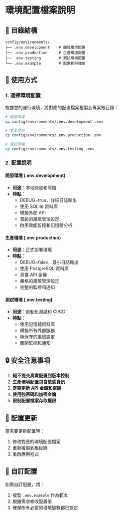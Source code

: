 # 環境配置檔案說明

## 📁 目錄結構

```
config/environments/
├── .env.development    # 開發環境配置
├── .env.production     # 生產環境配置
├── .env.testing        # 測試環境配置
└── .env.example        # 配置範例檔案
```

## 🔧 使用方式

### 1. 選擇環境配置

根據您的運行環境，將對應的配置檔案複製到專案根目錄：

```bash
# 開發環境
cp config/environments/.env.development .env

# 生產環境
cp config/environments/.env.production .env

# 測試環境
cp config/environments/.env.testing .env
```

### 2. 配置說明

#### 開發環境 (.env.development)
- **用途**：本地開發和除錯
- **特點**：
  - DEBUG=true，詳細日誌輸出
  - 使用 SQLite 資料庫
  - 模擬外部 API
  - 寬鬆的風險管理設定
  - 啟用效能監控和記憶體分析

#### 生產環境 (.env.production)
- **用途**：正式部署環境
- **特點**：
  - DEBUG=false，最小日誌輸出
  - 使用 PostgreSQL 資料庫
  - 真實 API 金鑰
  - 嚴格的風險管理設定
  - 完整的監控和通知

#### 測試環境 (.env.testing)
- **用途**：自動化測試和 CI/CD
- **特點**：
  - 使用記憶體資料庫
  - 模擬所有外部服務
  - 極保守的風險設定
  - 關閉監控和通知

## 🔒 安全注意事項

1. **絕不提交真實配置到版本控制**
2. **生產環境配置包含敏感資訊**
3. **定期更新 API 金鑰和密碼**
4. **使用強密碼和加密金鑰**
5. **限制配置檔案存取權限**

## 🔄 配置更新

當需要更新配置時：

1. 修改對應的環境配置檔案
2. 重新複製到根目錄
3. 重啟應用程式

## 📝 自訂配置

如需自訂配置，請：

1. 複製 `.env.example` 作為範本
2. 根據需求修改配置值
3. 確保所有必要的環境變數都已設定
